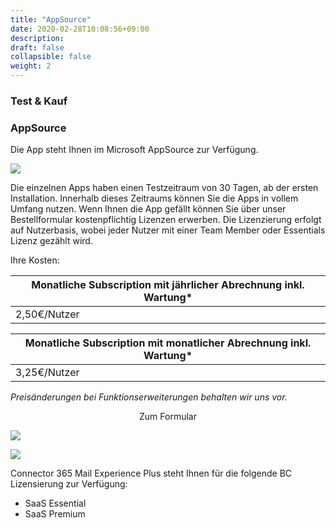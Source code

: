 ```yaml
---
title: "AppSource"
date: 2020-02-28T10:08:56+09:00
description: 
draft: false
collapsible: false
weight: 2
---
```

### Test & Kauf

### AppSource

Die App steht Ihnen im Microsoft AppSource zur Verfügung.

![](images/apps/senderappsource.PNG-ÄNDERN)

Die einzelnen Apps haben einen Testzeitraum von 30 Tagen, ab der ersten Installation. Innerhalb dieses Zeitraums können Sie die Apps in vollem Umfang nutzen.
Wenn Ihnen die App gefällt können Sie über unser Bestellformular kostenpflichtig Lizenzen erwerben.
Die Lizenzierung erfolgt auf Nutzerbasis, wobei jeder Nutzer mit einer Team Member oder Essentials Lizenz gezählt wird.

Ihre Kosten:

| Monatliche Subscription mit jährlicher Abrechnung inkl. Wartung* |
|------------------------------------------------------------------|
| 2,50€/Nutzer                                                     |

| Monatliche Subscription mit monatlicher Abrechnung inkl. Wartung* |
|-------------------------------------------------------------------|
| 3,25€/Nutzer                                                      |


*Preisänderungen bei Funktionserweiterungen behalten wir uns vor.*

<p style="text-align: center;">
Zum Formular
</p>

[<img src="/images/apps/Forms_plus.png">](https://forms.office.com/pages/responsepage.aspx?id=wbg8p1B5wk60E37fEWJ6gDRBQTgxSJtOuCsCUFr9Wj5UQjg1Wkg0SVVEN0w5T1AxUEdKTlc1TU40US4u)

![](images/apps/senderforms_removed.PNG)
 
Connector 365 Mail Experience Plus steht Ihnen für die folgende BC Lizensierung zur Verfügung:

- SaaS Essential
- SaaS Premium


